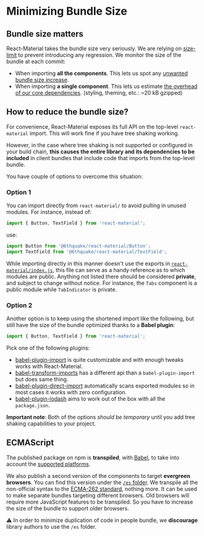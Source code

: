 # Minimizing Bundle Size

## Bundle size matters

React-Material takes the bundle size very seriously.
We are relying on [size-limit](https://github.com/ai/size-limit) to prevent introducing any regression.
We monitor the size of the bundle at each commit:
- When importing **all the components**. This lets us spot any [unwanted bundle size increase](https://github.com/6thquake/react-material/tree/develop/.size-limit#L4).
- When importing **a single component**. This lets us estimate [the overhead of our core dependencies](https://github.com/6thquake/react-material/tree/develop/.size-limit#L8). (styling, theming, etc.: ~20 kB gzipped)

## How to reduce the bundle size?

For convenience, React-Material exposes its full API on the top-level `react-material` import.
This will work fine if you have tree shaking working.

However, in the case where tree shaking is not supported or configured in your build chain, **this causes the entire library and its dependencies to be included** in client bundles that include code that imports from the top-level bundle.

You have couple of options to overcome this situation:

### Option 1

You can import directly from `react-material/` to avoid pulling in unused modules. For instance, instead of:

```js
import { Button, TextField } from 'react-material';
```

use:

```js
import Button from '@6thquake/react-material/Button';
import TextField from '@6thquake/react-material/TextField';
```

While importing directly in this manner doesn't use the exports in [`react-material/index.js`](https://github.com/6thquake/react-material/blob/develop/packages/react-material/src/index.js), this file can serve as a handy reference as to which modules are public.
Anything not listed there should be considered **private**, and subject to change without notice.
For instance, the `Tabs` component is a public module while `TabIndicator` is private.

### Option 2

Another option is to keep using the shortened import like the following, but still have the size of the bundle optimized thanks to a **Babel plugin**:

```js
import { Button, TextField } from 'react-material';
```

Pick one of the following plugins:

- [babel-plugin-import](https://github.com/ant-design/babel-plugin-import) is quite customizable and with enough tweaks works with React-Material.
- [babel-transform-imports](https://bitbucket.org/amctheatres/babel-transform-imports) has a different api than a `babel-plugin-import` but does same thing.
- [babel-plugin-direct-import](https://github.com/umidbekkarimov/babel-plugin-direct-import) automatically scans exported modules so in most cases it works with zero configuration.
- [babel-plugin-lodash](https://github.com/lodash/babel-plugin-lodash) aims to work out of the box with all the `package.json`.

**Important note**: Both of the options *should be temporary* until you add tree shaking capabilities to your project.

## ECMAScript

The published package on npm is **transpiled**, with [Babel](https://github.com/babel/babel), to take into account the [supported platforms](/getting-started/supported-platforms).

We also publish a second version of the components to target **evergreen browsers**.
You can find this version under the [`/es` folder](https://unpkg.com/react-material@next/es/).
We transpile all the non-official syntax to the [ECMA-262 standard](https://www.ecma-international.org/publications/standards/Ecma-262.htm), nothing more.
It can be used to make separate bundles targeting different browsers.
Old browsers will require more JavaScript features to be transpiled.
So you have to increase the size of the bundle to support older browsers.

⚠️ In order to minimize duplication of code in people bundle, we **discourage** library authors to use the `/es` folder.
